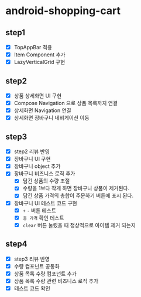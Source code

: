# android-shopping-cart

## step1

- [x] TopAppBar 적용
- [x] Item Component 추가
- [x] LazyVerticalGrid 구현

## step2

- [x] 상품 상세화면 UI 구현
- [x] Compose Navigation 으로 상품 목록까지 연결
- [x] 상세화면 Navigation 연결
- [x] 상세화면 장바구니 네비게이션 이동

## step3

- [x] step2 리뷰 반영
- [x] 장바구니 UI 구현
- [x] 장바구니 object 추가
- [x] 장바구니 비즈니스 로직 추가
  - [x] 담긴 상품의 수량 조절
  - [x] 수량을 1보다 작게 하면 장바구니 상품이 제거된다.
  - [x] 담긴 상품 가격의 총합이 주문하기 버튼에 표시 된다.
- [x] 장바구니 UI 테스트 코드 구현
  - [x] `+` `-` 버튼 테스트
  - [x] `총 가격` 확인 테스트
  - [x] `clear` 버튼 눌렀을 때 정상적으로 아이템 제거 되는지 

## step4

- [x] step3 리뷰 반영
- [x] 수량 컴포넌트 공통화
- [x] 상품 목록 수량 컴포넌트 추가
- [x] 상품 목록 수량 관련 비즈니스 로직 추가
- [x] 테스트 코드 확인
